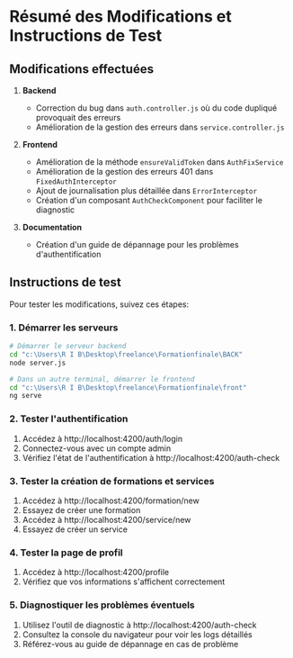 # Résumé des Modifications et Instructions de Test

## Modifications effectuées

1. **Backend**
   - Correction du bug dans `auth.controller.js` où du code dupliqué provoquait des erreurs
   - Amélioration de la gestion des erreurs dans `service.controller.js`

2. **Frontend**
   - Amélioration de la méthode `ensureValidToken` dans `AuthFixService`
   - Amélioration de la gestion des erreurs 401 dans `FixedAuthInterceptor`
   - Ajout de journalisation plus détaillée dans `ErrorInterceptor`
   - Création d'un composant `AuthCheckComponent` pour faciliter le diagnostic

3. **Documentation**
   - Création d'un guide de dépannage pour les problèmes d'authentification

## Instructions de test

Pour tester les modifications, suivez ces étapes:

### 1. Démarrer les serveurs
```bash
# Démarrer le serveur backend
cd "c:\Users\R I B\Desktop\freelance\Formationfinale\BACK"
node server.js

# Dans un autre terminal, démarrer le frontend
cd "c:\Users\R I B\Desktop\freelance\Formationfinale\front"
ng serve
```

### 2. Tester l'authentification
1. Accédez à http://localhost:4200/auth/login
2. Connectez-vous avec un compte admin
3. Vérifiez l'état de l'authentification à http://localhost:4200/auth-check

### 3. Tester la création de formations et services
1. Accédez à http://localhost:4200/formation/new
2. Essayez de créer une formation
3. Accédez à http://localhost:4200/service/new
4. Essayez de créer un service

### 4. Tester la page de profil
1. Accédez à http://localhost:4200/profile
2. Vérifiez que vos informations s'affichent correctement

### 5. Diagnostiquer les problèmes éventuels
1. Utilisez l'outil de diagnostic à http://localhost:4200/auth-check
2. Consultez la console du navigateur pour voir les logs détaillés
3. Référez-vous au guide de dépannage en cas de problème
